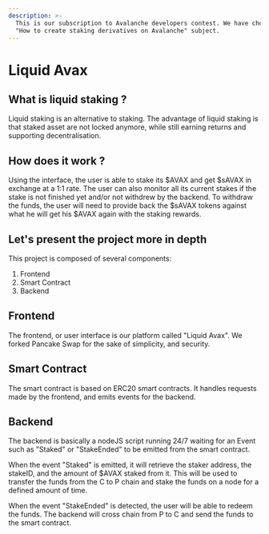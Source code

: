 ```yaml
---
description: >-
  This is our subscription to Avalanche developers contest. We have chosen the
  "How to create staking derivatives on Avalanche" subject.
---
```


# Liquid Avax

## What is liquid staking ? 

Liquid staking is an alternative to staking. The advantage of liquid staking is that staked asset are not locked anymore, while still earning returns and supporting decentralisation.



## How does it work ?



Using the interface, the user is able to stake its $AVAX and get $sAVAX in exchange at a 1:1 rate. The user can also monitor all its current stakes if the stake is not finished yet and/or not withdrew by the backend. To withdraw the funds, the user will need to provide back the $sAVAX tokens against what he will get his $AVAX again with the staking rewards.



## Let's present the project more in depth



This project is composed of several components:

1. Frontend
2. Smart Contract
3. Backend

## Frontend



The frontend, or user interface is our platform called "Liquid Avax". We forked Pancake Swap for the sake of simplicity, and security.



## Smart Contract



The smart contract is based on ERC20 smart contracts. It handles requests made by the frontend, and emits events for the backend.

## Backend



The backend is basically a nodeJS script running 24/7 waiting for an Event such as "Staked" or "StakeEnded" to be emitted from the smart contract.

When the event "Staked" is emitted, it will retrieve the staker address, the stakeID, and the amount of $AVAX staked from it. This will be used to transfer the funds from the C to P chain and stake the funds on a node for a defined amount of time.

When the event "StakeEnded" is detected, the user will be able to redeem the funds. The backend will cross chain from P to C and send the funds to the smart contract.

